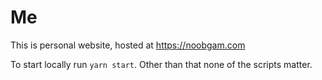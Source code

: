 # Me

This is personal website, hosted at https://noobgam.com

To start locally run `yarn start`. Other than that none of the scripts matter.

